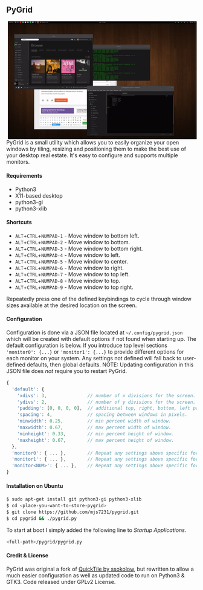## PyGrid ##
<img align='right' width='500' src='example.gif'/>
PyGrid is a small utility which allows you to easily organize your open windows by tiling, resizing and positioning them to make the best use of your desktop real estate. It's easy to configure and supports multiple monitors.

#### Requirements ####
* Python3
* X11-based desktop
* python3-gi
* python3-xlib

#### Shortcuts ####
* `ALT`+`CTRL`+`NUMPAD-1` - Move window to bottom left.
* `ALT`+`CTRL`+`NUMPAD-2` - Move window to bottom.
* `ALT`+`CTRL`+`NUMPAD-3` - Move window to bottom right.
* `ALT`+`CTRL`+`NUMPAD-4` - Move window to left.
* `ALT`+`CTRL`+`NUMPAD-5` - Move window to center.
* `ALT`+`CTRL`+`NUMPAD-6` - Move window to right.
* `ALT`+`CTRL`+`NUMPAD-7` - Move window to top left.
* `ALT`+`CTRL`+`NUMPAD-8` - Move window to top.
* `ALT`+`CTRL`+`NUMPAD-9` - Move window to top right.

Repeatedly press one of the defined keybindings to cycle through window sizes available at the desired location on the screen.

#### Configuration ####
Configuration is done via a JSON file located at `~/.config/pygrid.json` which will be created with default options if not found when starting up. The default configuration is below. If you introduce top level sections `'monitor0': {...}` or `'monitor1': {...}` to provide different options for each monitor on your system.  Any settings not defined will fall back to user-defined defaults, then global defaults. NOTE: Updating configuration in this JSON file does *not* require you to restart PyGrid.

```javascript
{
  'default': {
    'xdivs': 3,               // number of x divisions for the screen.
    'ydivs': 2,               // number of y divisions for the screen.
    'padding': [0, 0, 0, 0],  // additional top, right, bottom, left padding in pixels.
    'spacing': 4,             // spacing between windows in pixels.
    'minwidth': 0.25,         // min percent width of window.
    'maxwidth': 0.67,         // max percent width of window.
    'minheight': 0.33,        // min percent height of window.
    'maxheight': 0.67,        // max percent height of window.
  },
  'monitor0': { ... },        // Repeat any settings above specific for monitor 0.
  'monitor1': { ... },        // Repeat any settings above specific for monitor 1.
  'monitor<NUM>': { ... },    // Repeat any settings above specific for monitor <NUM>.
}
```

#### Installation on Ubuntu ####
```bash
$ sudo apt-get install git python3-gi python3-xlib
$ cd <place-you-want-to-store-pygrid>
$ git clone https://github.com/mjs7231/pygrid.git
$ cd pygrid && ./pygrid.py
```

To start at boot I simply added the following line to *Startup Applications*.
```bash
<full-path>/pygrid/pygrid.py
```
 


#### Credit & License ####
PyGrid was original a fork of [QuickTile by ssokolow](https://github.com/ssokolow/quicktile), but rewritten to allow a much easier configuration as well as updated code to run on Python3 & GTK3. Code released under GPLv2 License.
